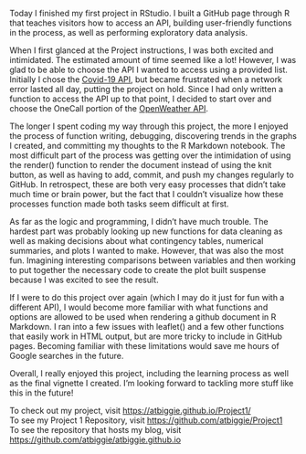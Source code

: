 
Today I finished my first project in RStudio. I built a GitHub page
through R that teaches visitors how to access an API, building
user-friendly functions in the process, as well as performing
exploratory data analysis.

When I first glanced at the Project instructions, I was both excited and
intimidated. The estimated amount of time seemed like a lot\! However, I
was glad to be able to choose the API I wanted to access using a
provided list. Initially I chose the [Covid-19
API](https://covid19api.com/), but became frustrated when a network
error lasted all day, putting the project on hold. Since I had only
written a function to access the API up to that point, I decided to
start over and choose the OneCall portion of the [OpenWeather
API](https://openweathermap.org/api/one-call-api#data).

The longer I spent coding my way through this project, the more I
enjoyed the process of function writing, debugging, discovering trends
in the graphs I created, and committing my thoughts to the R Markdown
notebook. The most difficult part of the process was getting over the
intimidation of using the render() function to render the document
instead of using the knit button, as well as having to add, commit, and
push my changes regularly to GitHub. In retrospect, these are both very
easy processes that didn’t take much time or brain power, but the fact
that I couldn’t visualize how these processes function made both tasks
seem difficult at first.

As far as the logic and programming, I didn’t have much trouble. The
hardest part was probably looking up new functions for data cleaning as
well as making decisions about what contingency tables, numerical
summaries, and plots I wanted to make. However, that was also the most
fun. Imagining interesting comparisons between variables and then
working to put together the necessary code to create the plot built
suspense because I was excited to see the result.

If I were to do this project over again (which I may do it just for fun
with a different API), I would become more familiar with what functions
and options are allowed to be used when rendering a github document in R
Markdown. I ran into a few issues with leaflet() and a few other
functions that easily work in HTML output, but are more tricky to
include in GitHub pages. Becoming familiar with these limitations would
save me hours of Google searches in the future.

Overall, I really enjoyed this project, including the learning process
as well as the final vignette I created. I’m looking forward to tackling
more stuff like this in the future\!

To check out my project, visit <https://atbiggie.github.io/Project1/>  
To see my Project 1 Repository, visit
<https://github.com/atbiggie/Project1>  
To see the repository that hosts my blog, visit
<https://github.com/atbiggie/atbiggie.github.io>
